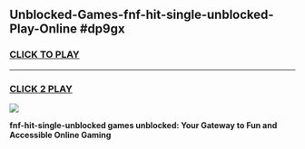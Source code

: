 
## Unblocked-Games-fnf-hit-single-unblocked-Play-Online #dp9gx
<h3>
<a href="https://news.freeplayer.one?title=fnf-hit-single-unblocked&ref=3">CLICK TO PLAY</a></h3>
<hr>

<h3>
<a href="https://news.freeplayer.one?title=fnf-hit-single-unblocked&ref=3">CLICK 2 PLAY</a>
  
</h3>

<a href="https://news.freeplayer.one?title=fnf-hit-single-unblocked&ref=3"><img src="https://clearcache.store/games.png"></a>


**fnf-hit-single-unblocked games unblocked: Your Gateway to Fun and Accessible Online Gaming**
